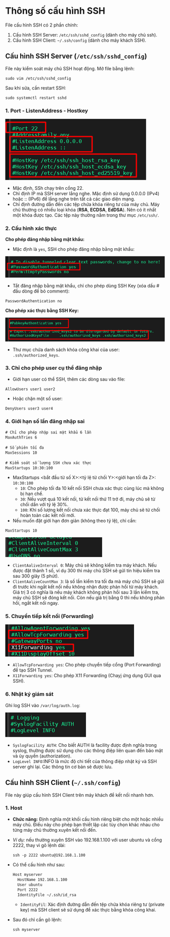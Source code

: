 # Thông số cấu hình SSH

File cấu hình SSH có 2 phần chính:

1. Cấu hình SSH Server: `/etc/ssh/sshd_config` (dành cho máy chủ ssh).
2. Cấu hình SSH Client: `~/.ssh/config` (dành cho máy khách SSH).

## Cấu hình SSH Server (`/etc/ssh/sshd_config`)

File này kiểm soát máy chủ SSH hoạt động. Mở file bằng lệnh:

```plaintext
sudo vim /etc/ssh/sshd_config
```

Sau khi sửa, cần restart SSH:

```plaintext
sudo systemctl restart sshd
```

### 1. Port - ListenAddress - Hostkey

![post-listen address-hostkey](./images/port-listen-hostkey.png)

- Mặc định, SSh chạy trên cổng 22.
- Chỉ định IP mà SSH server lắng nghe. Mặc định sử dụng 0.0.0.0 (IPv4) hoặc :: (IPv6) để lắng nghe trên tất cả các giao diện mạng.
- Chỉ định đường dẫn đến các tệp chứa khóa riêng tư của máy chủ. Máy chủ thường có nhiều loại khóa (**RSA**, **ECDSA**, **EdDSA**). Nên có ít nhất một khóa được tạo. Các tệp này thường nằm trong thư mục `/etc/ssh/`.

### 2. Cấu hình xác thực

**Cho phép đăng nhập bằng mật khẩu:**

- Mặc định là `yes`, SSH cho phép đăng nhập bằng mật khẩu:

![password authentication](./images/password_auth.png)

- Tắt đăng nhập bằng mật khẩu, chỉ cho phép dùng SSH Key (xóa dấu # đầu dòng để bỏ comment):

```plaintext
PasswordAuthentication no
```

**Cho phép xác thực bằng SSH Key:**

![publickey authentication](./images/public-auth_key.png)

- Thư mục chứa danh sách khóa công khai của user: `.ssh/authorized_keys`.

### 3. Chỉ cho phép user cụ thể đăng nhập

- Giới hạn user có thể SSH, thêm các dòng sau vào file:

```plaintext
AllowUsers user1 user2
```

- Hoặc chặn một số user:

```plaintext
DenyUsers user3 user4
```

### 4. Giới hạn số lần đăng nhập sai

```plaintext
# Chỉ cho phép nhập sai mật khẩu 6 lần
MaxAuthTries 6

# Số phiên tối đa
MaxSessions 10

# Kiểm soát số lượng SSH chưa xác thực
MaxStartups 10:30:100
```

- MaxStartups <bắt đầu từ số X>:<tỷ lệ từ chối Y>:<giới hạn tối đa Z>: `10:30:100`
  - `10`: Cho phép tối đa 10 kết nối SSH chưa xác thực cùng lúc mà không bị hạn chế.
  - `30`: Nếu vượt quá 10 kết nối, từ kết nối thứ 11 trở đi, máy chủ sẽ từ chối dần với tỷ lệ 30%.
  - `100`: Khi số lượng kết nối chưa xác thực đạt 100, máy chủ sẽ từ chối hoàn toàn các kết nối mới.
- Nếu muốn đặt giới hạn đơn giản (không theo tỷ lệ), chỉ cần:

```plaintext
MaxStartups 10
```

![client alive](./images/client_alive.png)

- `ClientAaliveInterval 0`: Máy chủ sẽ không kiểm tra máy khách. Nếu được đặt thành 1 số, ví dụ 300 thì máy chủ SSH sẽ gửi tín hiệu kiểm tra sau 300 giây (5 phút).
- `ClientAaliveCountMax 3`: là số lần kiểm tra tối đa mà máy chủ SSH sẽ gửi đi trước khi ngắt kết nối nếu không nhận được phản hồi từ máy khách. Giá trị 3 có nghĩa là nếu máy khách không phản hồi sau 3 lần kiểm tra, máy chủ SSH sẽ đóng kết nối. Còn nếu giá trị bằng 0 thì nếu không phản hồi, ngắt kết nối ngay.

### 5. Chuyển tiếp kết nối (Forwarding)

![forwarding](./images/forwarding.png)

- `AllowTcpForwarding yes`: Cho phép chuyển tiếp cổng (Port Forwarding) để tạo SSH Tunnel.
- `X11Forwarding yes`: Cho phép X11 Forwarding (Chayj ứng dụng GUI qua SSH).

### 6. Nhật ký giám sát

Ghi log SSH vào `/var/log/auth.log`:

![log](./images/log.png)

- `SyslogFacility AUTH`: Cho biết AUTH là facility được định nghĩa trong syslog, thường được sử dụng cho các thông điệp liên quan đến bảo mật và ủy quyền (authorization).
- `LogLevel INFO`:INFO là mức độ chi tiết của thông điệp nhật ký và SSH server ghi lại. Các thông tin cơ bản sẽ được lưu.

## Cấu hình SSH Client (`~/.ssh/config`)

File này giúp cấu hình SSH Client trên máy khách để kết nối nhanh hơn.

### 1. Host

- **Chức năng:** Định nghĩa một khối cấu hình riêng biệt cho một hoặc nhiều máy chủ. Điều này cho phép bạn thiết lập các tùy chọn khác nhau cho từng máy chủ thường xuyên kết nối đến.

- *Ví dụ:* nếu thường xuyên SSH vào 192.168.1.100 với user ubuntu và cổng 2222, thay vì gõ lệnh dài:

  ```plaintext
  ssh -p 2222 ubuntu@192.168.1.100
  ```

- Có thể cấu hình như sau:

  ```plaintext
  Host myserver
    HostName 192.168.1.100
    User ubuntu
    Port 2222
    IdentityFile ~/.ssh/id_rsa
  ```

  - `IdentityFil`: Xác định đường dẫn đến tệp chứa khóa riêng tư (private key) mà SSH client sẽ sử dụng để xác thực bằng khóa công khai.
- Sau đó chỉ cần gõ lệnh:

  ```plaintext
  ssh myserver
  ```
